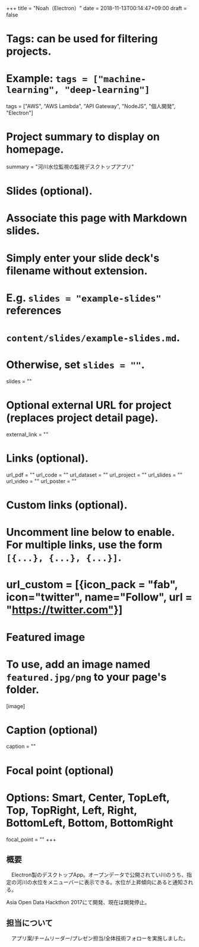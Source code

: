 +++
title = "Noah（Electron）"
date = 2018-11-13T00:14:47+09:00
draft = false

# Tags: can be used for filtering projects.
# Example: `tags = ["machine-learning", "deep-learning"]`
tags = ["AWS", "AWS Lambda", "API Gateway", "NodeJS", "個人開発", "Electron"]

# Project summary to display on homepage.
summary = "河川水位監視の監視デスクトップアプリ"

# Slides (optional).
#   Associate this page with Markdown slides.
#   Simply enter your slide deck's filename without extension.
#   E.g. `slides = "example-slides"` references 
#   `content/slides/example-slides.md`.
#   Otherwise, set `slides = ""`.
slides = ""

# Optional external URL for project (replaces project detail page).
external_link = ""

# Links (optional).
url_pdf = ""
url_code = ""
url_dataset = ""
url_project = ""
url_slides = ""
url_video = ""
url_poster = ""

# Custom links (optional).
#   Uncomment line below to enable. For multiple links, use the form `[{...}, {...}, {...}]`.
# url_custom = [{icon_pack = "fab", icon="twitter", name="Follow", url = "https://twitter.com"}]

# Featured image
# To use, add an image named `featured.jpg/png` to your page's folder. 
[image]
  # Caption (optional)
  caption = ""

  # Focal point (optional)
  # Options: Smart, Center, TopLeft, Top, TopRight, Left, Right, BottomLeft, Bottom, BottomRight
  focal_point = ""
+++
## 概要
　Electron製のデスクトップApp。オープンデータで公開されてい川のうち、指定の河川の水位をメニューバーに表示できる。水位が上昇傾向にあると通知される。

Asia Open Data Hackthon 2017にて開発、現在は開発停止。

## 担当について
　アプリ案/チームリーダー/プレゼン担当/全体技術フォローを実施しました。
